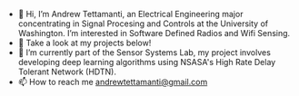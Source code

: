 
- 👋 Hi, I’m Andrew Tettamanti, an Electrical Engineering major concentrating in Signal Procesing and Controls at the University of Washington. I’m interested in Software Defined Radios and Wifi Sensing.
- 👀 Take a look at my projects below!
- 🌱 I’m currently part of the Sensor Systems Lab, my project involves developing deep learning algorithms using NSASA's High Rate Delay Tolerant Network (HDTN).
- 📫 How to reach me andrewtettamanti@gmail.com

<!---
andrewtettamanti/andrewtettamanti is a ✨ special ✨ repository because its `README.md` (this file) appears on your GitHub profile.
You can click the Preview link to take a look at your changes.
--->
